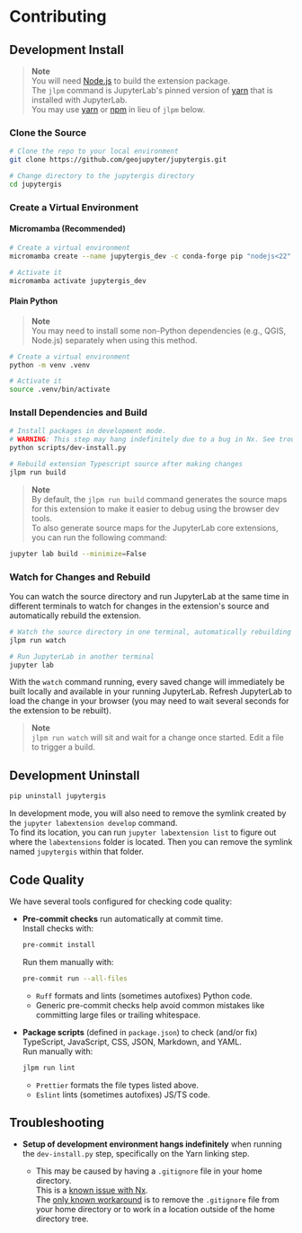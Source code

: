 # Contributing

## Development Install

> **Note**  
> You will need [Node.js](https://nodejs.org/) to build the extension package.  
> The `jlpm` command is JupyterLab's pinned version of [yarn](https://yarnpkg.com/) that is installed with JupyterLab.  
> You may use [yarn](https://yarnpkg.com/) or [npm](https://www.npmjs.com/) in lieu of `jlpm` below.

### Clone the Source

```bash
# Clone the repo to your local environment
git clone https://github.com/geojupyter/jupytergis.git

# Change directory to the jupytergis directory
cd jupytergis
```

### Create a Virtual Environment

#### Micromamba (Recommended)

```bash
# Create a virtual environment
micromamba create --name jupytergis_dev -c conda-forge pip "nodejs<22" qgis

# Activate it
micromamba activate jupytergis_dev
```

#### Plain Python

> **Note**  
> You may need to install some non-Python dependencies (e.g., QGIS, Node.js) separately when using this method.

```bash
# Create a virtual environment
python -m venv .venv

# Activate it
source .venv/bin/activate
```

### Install Dependencies and Build

```bash
# Install packages in development mode.
# WARNING: This step may hang indefinitely due to a bug in Nx. See troubleshooting below.
python scripts/dev-install.py

# Rebuild extension Typescript source after making changes
jlpm run build
```

> **Note**  
> By default, the `jlpm run build` command generates the source maps for this extension to make it easier to debug using the browser dev tools.  
> To also generate source maps for the JupyterLab core extensions, you can run the following command:

```bash
jupyter lab build --minimize=False
```

### Watch for Changes and Rebuild

You can watch the source directory and run JupyterLab at the same time in different terminals to watch for changes in the extension's source and automatically rebuild the extension.

```bash
# Watch the source directory in one terminal, automatically rebuilding when needed
jlpm run watch

# Run JupyterLab in another terminal
jupyter lab
```

With the `watch` command running, every saved change will immediately be built locally and available in your running JupyterLab. Refresh JupyterLab to load the change in your browser (you may need to wait several seconds for the extension to be rebuilt).

> **Note**  
> `jlpm run watch` will sit and wait for a change once started. Edit a file to trigger a build.

## Development Uninstall

```bash
pip uninstall jupytergis
```

In development mode, you will also need to remove the symlink created by the `jupyter labextension develop` command.  
To find its location, you can run `jupyter labextension list` to figure out where the `labextensions` folder is located. Then you can remove the symlink named `jupytergis` within that folder.

## Code Quality

We have several tools configured for checking code quality:

- **Pre-commit checks** run automatically at commit time.  
  Install checks with:

  ```bash
  pre-commit install
  ```

  Run them manually with:

  ```bash
  pre-commit run --all-files
  ```

  - `Ruff` formats and lints (sometimes autofixes) Python code.  
  - Generic pre-commit checks help avoid common mistakes like committing large files or trailing whitespace.

- **Package scripts** (defined in `package.json`) to check (and/or fix) TypeScript, JavaScript, CSS, JSON, Markdown, and YAML.  
  Run manually with:

  ```bash
  jlpm run lint
  ```

  - `Prettier` formats the file types listed above.  
  - `Eslint` lints (sometimes autofixes) JS/TS code.

## Troubleshooting

- **Setup of development environment hangs indefinitely** when running the `dev-install.py` step, specifically on the Yarn linking step.

  - This may be caused by having a `.gitignore` file in your home directory.  
    This is a [known issue with Nx](https://github.com/nrwl/nx/issues/27494).  
    The [only known workaround](https://github.com/nrwl/nx/issues/27494#issuecomment-2481207598) is to remove the `.gitignore` file from your home directory or to work in a location outside of the home directory tree.
